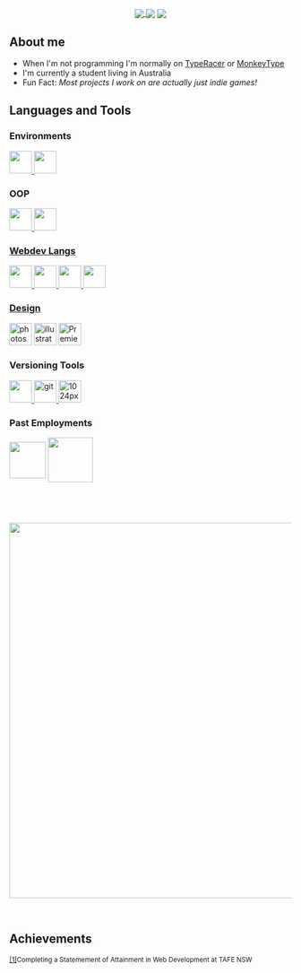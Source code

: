 <html>

<p>

<a href="https://github.com/JoshuaDanielRose">

<!-- <img align="center" src="https://github.com/JoshuaDanielRose/JoshuaDanielRose/blob/main/res/MAIN.jpg?raw=true"/> -->

</a>
<div align="center">
  <a href="https://wakatime.com/@a66594a7-985e-4e5a-b4f6-67f60753b462">
    <img align="center" src="https://wakatime.com/badge/user/a66594a7-985e-4e5a-b4f6-67f60753b462.svg?style=for-the-badge"/>
  </a>
  <img align="center" src="https://img.shields.io/discord/308323056592486420?color=lightblue&label=Discord&logo=discord&logoColor=white&style=for-the-badge"/>
  <a href="https://www.youtube.com/channel/UCgxxvRZFqbo9FVs7yE3h1_A">
    <img align="center" src="https://img.shields.io/youtube/channel/subscribers/UCgxxvRZFqbo9FVs7yE3h1_A?logo=youtube&style=for-the-badge"/>
  </a>
</div>
</p>
<h2 align="left">About me</h2>

<p align="left" width="20px">

<ul>

<li>When I'm not programming I'm normally on <a href="https://play.typeracer.com/">TypeRacer</a> or <a href="https://monkeytype.com/">MonkeyType</a></li>

<li>I'm currently a student living in Australia</li>

<li>Fun Fact: <i>Most projects I work on are actually just indie games!</i></li>

</ul>

</p>

<p>

<p>

<h2 align="left">Languages and Tools</h2>

<!-- <img src="https://skillicons.dev/icons?i=vim,py,html,css,neovim,cs,git,githubactions"/> -->

<h3 align="left">Environments</h3>
<a href="https://github.com/neovim/neovim"><img src="https://upload.wikimedia.org/wikipedia/commons/3/3a/Neovim-mark.svg" alt"image" width="40" height="40" border="0"/>
<a href="https://code.visualstudio.com/"><img src="https://upload.wikimedia.org/wikipedia/commons/thumb/9/9a/Visual_Studio_Code_1.35_icon.svg/2048px-Visual_Studio_Code_1.35_icon.svg.png" alt"image" width="40" height="40" border="0"/></a>

<h3>OOP</h3>
<a href="https://cplusplus.com/"><img src="https://skillicons.dev/icons?i=cpp" alt"image" width="40" height="40" border="0"/></>
<a href="https://www.python.org/"><img src="https://cdn.jsdelivr.net/npm/@programming-languages-logos/python@0.0.0/python.png" alt"image" width="40" height="40" border="0"/></>

<h3>Webdev Langs</h3>
<a href="https://developer.mozilla.org/en-US/docs/Web/HTML"><img src="https://skillicons.dev/icons?i=html" alt"image" width="40" height="40" border="0"/></>
  <a href="https://daringfireball.net/projects/markdown/syntax"><img src="https://skillicons.dev/icons?i=md&theme=dark" alt"image" width="40" height="40" border="0"/></>
<a href="https://developer.mozilla.org/en-US/docs/Web/CSS"><img src="https://skillicons.dev/icons?i=css" alt"image" width="40" height="40" border="0"/></>
<a href="https://flask.palletsprojects.com/en/2.2.x/"><img src="https://skillicons.dev/icons?i=flask&theme=dark" alt"image" width="40" height="40" border="0"/></>
<!-- <a href="https://flask.palletsprojects.com/en/2.2.x/"><img src="https://cdn.freebiesupply.com/logos/thumbs/2x/flask-logo.png" alt"image" width="55" height="40" border="0"/></> -->


<h3>Design</h3>
<a href="https://www.adobe.com/au/products/photoshop.html" target="_blank" rel="noreferrer"><img src="https://cia.imgix.net/files/blog/full/image238.jpg" alt="photoshop-icon" border="0" width="40" height="40"/></a>
<a href="https://www.adobe.com/au/products/illustrator.html" target="_blank" rel="noreferrer"><img src="https://www.vectorlogo.zone/logos/adobe_illustrator/adobe_illustrator-icon.svg" alt="illustrator" width="40" height="40"/></a>
<a href="https://www.adobe.com/au/products/premiere.html" target="_blank" rel="noreferrer"><img src="https://upload.wikimedia.org/wikipedia/commons/thumb/f/f2/Adobe_Premiere_Pro_Logo.svg/1200px-Adobe_Premiere_Pro_Logo.svg.png" alt="Premiere Pro Icon" width="40" height="40"/></a>

<h3>Versioning Tools</h3>
<a href="https://about.gitlab.com/"><img src="https://user-images.githubusercontent.com/101031214/189024231-f624d473-0c42-402a-97ab-a464b208b5ef.png" alt"image" width="40" height="40" border="0"/></>
<a href="https://git-scm.com/" target="_blank" rel="noreferrer"><img src="https://www.vectorlogo.zone/logos/git-scm/git-scm-icon.svg" alt="git" width="40" height="40"/> </a>
<a href="https://desktop.github.com/"><img src="https://i.ibb.co/7KZpZkL/1024px-Github-desktop-logo-symbol-svg.png" height="40" width="40" alt="1024px-Github-desktop-logo-symbol-svg" border="0"></a>


</p>

<p>

<h3 align="left">Past Employments</h3>

<a href="https://www.bravurasolutions.com/australia/">

<img align="center" height=65 src="https://cpp-prod-seek-company-image-uploads.s3.ap-southeast-2.amazonaws.com/814426/logo/657ae531-bcca-11ea-86d1-e52bae5cc086.png"></img></a>
<a href="https://centelon.com/">
<img align="center" height="80" src="https://res.cloudinary.com/crunchbase-production/image/upload/c_lpad,f_auto,q_auto:eco,dpr_1/cihaxvnkshd6s5flqmut"/>

</a>

<h2>&nbsp</h2>

</p>

</p>

<p align="center">

<img width=670 src="https://wakatime.com/share/@JoshuaDanielRose/e2ba8d26-2211-4707-b990-3eff8cd96e4d.svg"/>

</p>

<br>

<h2>Achievements</h2>

<p>

<p align="left"><sup><a href="#about-me">[1]</a>Completing a Statemement of Attainment in Web Development at TAFE NSW</sup></p>

</p>

</html
